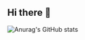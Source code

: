 ## Hi there 👋
![Anurag's GitHub stats](https://github-readme-stats.vercel.app/api?username=dech53&show_icons=true&hide=contribs,prs)
